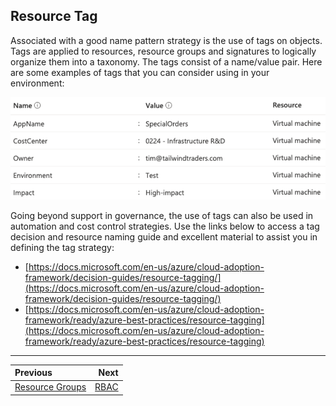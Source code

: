 ## Resource Tag

Associated with a good name pattern strategy is the use of tags on objects. Tags are applied to resources, resource groups and signatures to logically organize them into a taxonomy. The tags consist of a name/value pair. Here are some examples of tags that you can consider using in your environment:

![resource-tag](../images/resource-tag.png)

Going beyond support in governance, the use of tags can also be used in automation and cost control strategies. Use the links below to access a tag decision and resource naming guide and excellent material to assist you in defining the tag strategy:
* [https://docs.microsoft.com/en-us/azure/cloud-adoption-framework/decision-guides/resource-tagging/](https://docs.microsoft.com/en-us/azure/cloud-adoption-framework/decision-guides/resource-tagging/)
* [https://docs.microsoft.com/en-us/azure/cloud-adoption-framework/ready/azure-best-practices/resource-tagging](https://docs.microsoft.com/en-us/azure/cloud-adoption-framework/ready/azure-best-practices/resource-tagging)

---

Previous| Next | 
:----- |-----:
[Resource Groups](/guide/resource-groups.md)| [RBAC](/guide/rbac.md)

